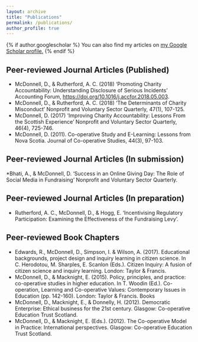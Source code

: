 ```yaml
---
layout: archive
title: "Publications"
permalink: /publications/
author_profile: true
---
```


{% if author.googlescholar %}
  You can also find my articles on <u><a href="{{author.googlescholar}}">my Google Scholar profile</a>.</u>
{% endif %}

## Peer-reviewed Journal Articles (Published)
* McDonnell, D., & Rutherford, A. C. (2018) ‘Promoting Charity Accountability: Understanding Disclosure of Serious Incidents’ Accounting Forum, https://doi.org/10.1016/j.accfor.2018.05.003.
* McDonnell, D., & Rutherford, A. C. (2018) ‘The Determinants of Charity Misconduct’ Nonprofit and Voluntary Sector Quarterly, 47(1), 107-125.
* McDonnell, D. (2017) ‘Improving Charity Accountability: Lessons From the Scottish Experience’ Nonprofit and Voluntary Sector Quarterly, 46(4), 725-746.
* McDonnell, D. (2011). Co-operative Study and E-Learning: Lessons from Nova Scotia. Journal of Co-operative Studies, 44(3), 97-103.
## Peer-reviewed Journal Articles (In submission)
*Bhati, A., & McDonnell, D. ‘Success in an Online Giving Day: The Role of Social Media in Fundraising’ Nonprofit and Voluntary Sector Quarterly.
## Peer-reviewed Journal Articles (In preparation)
* Rutherford, A. C., McDonnell, D., & Hogg, E. ‘Incentivising Regulatory Participation: Examining the Effectiveness of the Fundraising Levy’.
## Peer-reviewed Book Chapters
* Edwards, R., McDonnell, D., Simpson, I. & Wilson, A. (2017). Educational backgrounds, project design and inquiry learning in citizen science. In C. Herodotou, M. Sharples, E. Scanlon (Eds.). Citizen Inquiry: A fusion of citizen science and inquiry learning. London: Taylor & Francis.
* McDonnell, D., & Macknight, E. (2015). Policy, principles, and practice: co-operative studies in higher education. In T. Woodin (Ed.). Co-operation, Learning and Co-operative Values: Contemporary Issues in Education (pp. 142-160). London: Taylor & Francis.
Books
* McDonnell, D., Macknight, E., & Donnelly, H. (2012). Democratic Enterprise: Ethical business for the 21st century. Glasgow: Co-operative Education Trust Scotland.
* McDonnell, D., & Macknight, E. (Eds.). (2012). The Co-operative Model in Practice: International perspectives. Glasgow: Co-operative Education Trust Scotland.
